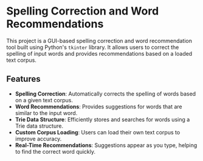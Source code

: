 # Spelling Correction and Word Recommendations

This project is a GUI-based spelling correction and word recommendation tool built using Python's `tkinter` library. It allows users to correct the spelling of input words and provides recommendations based on a loaded text corpus.

## Features

- **Spelling Correction**: Automatically corrects the spelling of words based on a given text corpus.
- **Word Recommendations**: Provides suggestions for words that are similar to the input word.
- **Trie Data Structure**: Efficiently stores and searches for words using a Trie data structure.
- **Custom Corpus Loading**: Users can load their own text corpus to improve accuracy.
- **Real-Time Recommendations**: Suggestions appear as you type, helping to find the correct word quickly.
